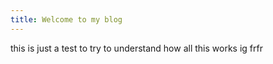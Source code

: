 ```yaml
---
title: Welcome to my blog
---
```


this is just
a test to try to understand
how all this works ig frfr
